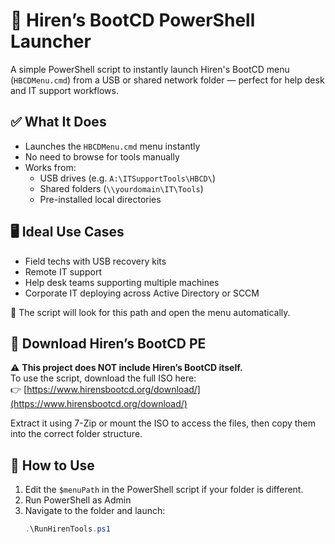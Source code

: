 # 🧰 Hiren’s BootCD PowerShell Launcher

A simple PowerShell script to instantly launch Hiren's BootCD menu (`HBCDMenu.cmd`) from a USB or shared network folder — perfect for help desk and IT support workflows.

## ✅ What It Does

- Launches the `HBCDMenu.cmd` menu instantly
- No need to browse for tools manually
- Works from:
  - USB drives (e.g. `A:\ITSupportTools\HBCD\`)
  - Shared folders (`\\yourdomain\IT\Tools`)
  - Pre-installed local directories

## 🖥️ Ideal Use Cases

- Field techs with USB recovery kits
- Remote IT support
- Help desk teams supporting multiple machines
- Corporate IT deploying across Active Directory or SCCM

📌 The script will look for this path and open the menu automatically.

## 💾 Download Hiren’s BootCD PE

⚠️ **This project does NOT include Hiren’s BootCD itself.**  
To use the script, download the full ISO here:  
👉 [https://www.hirensbootcd.org/download/](https://www.hirensbootcd.org/download/)

Extract it using 7-Zip or mount the ISO to access the files, then copy them into the correct folder structure.

## 🚀 How to Use

1. Edit the `$menuPath` in the PowerShell script if your folder is different.
2. Run PowerShell as Admin
3. Navigate to the folder and launch:
   ```powershell
   .\RunHirenTools.ps1

